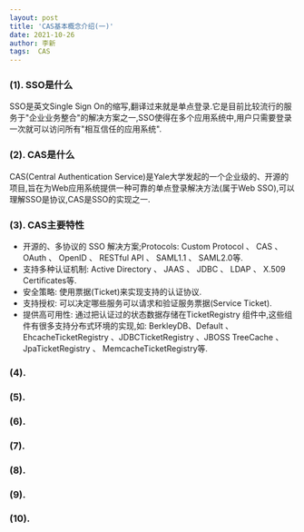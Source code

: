 ```yaml
---
layout: post
title: 'CAS基本概念介绍(一)' 
date: 2021-10-26
author: 李新
tags:  CAS
---
```


### (1). SSO是什么
SSO是英文Single Sign On的缩写,翻译过来就是单点登录.它是目前比较流行的服务于"企业业务整合"的解决方案之一,SSO使得在多个应用系统中,用户只需要登录一次就可以访问所有"相互信任的应用系统".
### (2). CAS是什么
CAS(Central Authentication Service)是Yale大学发起的一个企业级的、开源的项目,旨在为Web应用系统提供一种可靠的单点登录解决方法(属于Web SSO),可以理解SSO是协议,CAS是SSO的实现之一.  
### (3). CAS主要特性
+ 开源的、多协议的 SSO 解决方案;Protocols: Custom Protocol 、 CAS 、 OAuth 、 OpenID 、 RESTful API 、 SAML1.1 、 SAML2.0等.   
+ 支持多种认证机制: Active Directory 、 JAAS 、 JDBC 、 LDAP 、 X.509 Certificates等.   
+ 安全策略: 使用票据(Ticket)来实现支持的认证协议.  
+ 支持授权: 可以决定哪些服务可以请求和验证服务票据(Service Ticket).   
+ 提供高可用性: 通过把认证过的状态数据存储在TicketRegistry 组件中,这些组件有很多支持分布式环境的实现,如: BerkleyDB、Default 、EhcacheTicketRegistry 、JDBCTicketRegistry 、JBOSS TreeCache 、 JpaTicketRegistry 、 MemcacheTicketRegistry等.  
### (4). 

### (5). 

### (6). 

### (7). 

### (8). 

### (9). 

### (10). 


